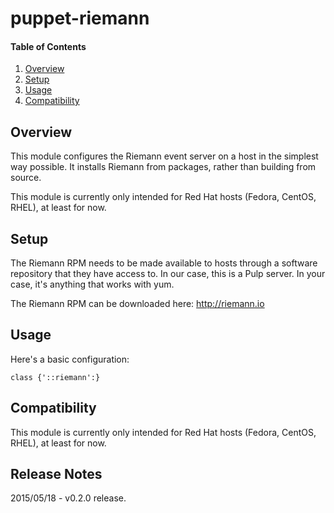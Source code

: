 # puppet-riemann

#### Table of Contents

 1. [Overview](#overview)
 2. [Setup](#setup)
 3. [Usage](#usage)
 4. [Compatibility](#compatibility)

## Overview

This module configures the Riemann event server on a host in the simplest way
possible. It installs Riemann from packages, rather than building from source.

This module is currently only intended for Red Hat hosts (Fedora, CentOS,
RHEL), at least for now.

## Setup

The Riemann RPM needs to be made available to hosts through a software
repository that they have access to. In our case, this is a Pulp server. In
your case, it's anything that works with yum.

The Riemann RPM can be downloaded here: http://riemann.io

## Usage

Here's a basic configuration:

```puppet
class {'::riemann':}
```

## Compatibility

This module is currently only intended for Red Hat hosts (Fedora, CentOS,
RHEL), at least for now.

## Release Notes

2015/05/18 - v0.2.0 release.

